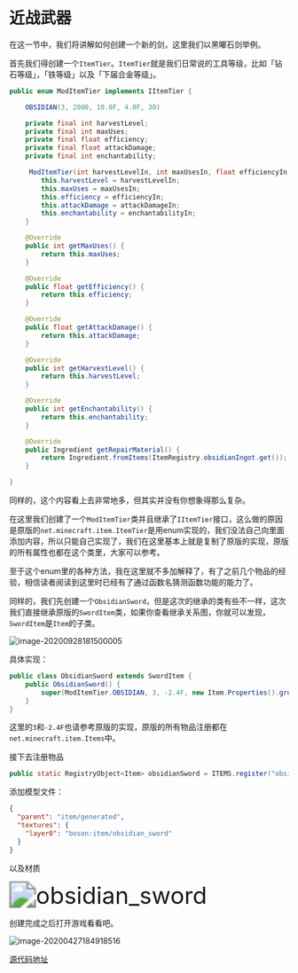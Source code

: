 # 近战武器

在这一节中，我们将讲解如何创建一个新的剑，这里我们以黑曜石剑举例。

首先我们得创建一个`ItemTier`。`ItemTier`就是我们日常说的工具等级，比如「钻石等级」，「铁等级」以及「下届合金等级」。

```java
public enum ModItemTier implements IItemTier {

    OBSIDIAN(3, 2000, 10.0F, 4.0F, 30)

    private final int harvestLevel;
    private final int maxUses;
    private final float efficiency;
    private final float attackDamage;
    private final int enchantability;

     ModItemTier(int harvestLevelIn, int maxUsesIn, float efficiencyIn, float attackDamageIn, int enchantabilityIn, Supplier<Ingredient> repairMaterialIn) {
        this.harvestLevel = harvestLevelIn;
        this.maxUses = maxUsesIn;
        this.efficiency = efficiencyIn;
        this.attackDamage = attackDamageIn;
        this.enchantability = enchantabilityIn;
    }

    @Override
    public int getMaxUses() {
        return this.maxUses;
    }

    @Override
    public float getEfficiency() {
        return this.efficiency;
    }

    @Override
    public float getAttackDamage() {
        return this.attackDamage;
    }

    @Override
    public int getHarvestLevel() {
        return this.harvestLevel;
    }

    @Override
    public int getEnchantability() {
        return this.enchantability;
    }

    @Override
    public Ingredient getRepairMaterial() {
        return Ingredient.fromItems(ItemRegistry.obsidianIngot.get());
    }

}
```



同样的，这个内容看上去非常地多，但其实并没有你想象得那么复杂。

在这里我们创建了一个`ModItemTier`类并且继承了`IItemTier`接口，这么做的原因是原版的`net.minecraft.item.ItemTier`是用enum实现的，我们没法自己向里面添加内容，所以只能自己实现了，我们在这里基本上就是复制了原版的实现，原版的所有属性也都在这个类里，大家可以参考。

至于这个enum里的各种方法，我在这里就不多加解释了，有了之前几个物品的经验，相信读者阅读到这里时已经有了通过函数名猜测函数功能的能力了。

同样的，我们先创建一个`ObsidianSword`，但是这次的继承的类有些不一样，这次我们直接继承原版的`SwordItem`类，如果你查看继承关系图，你就可以发现，`SwordItem`是`Item`的子类。

![image-20200928181500005](meleeweapons.assets/image-20200928181500005.png)

具体实现：

```java
public class ObsidianSword extends SwordItem {
    public ObsidianSword() {
        super(ModItemTier.OBSIDIAN, 3, -2.4F, new Item.Properties().group(ItemGroup.COMBAT));
    }
}
```

这里的`3`和`-2.4F`也请参考原版的实现，原版的所有物品注册都在`net.minecraft.item.Items`中。

接下去注册物品

```java
public static RegistryObject<Item> obsidianSword = ITEMS.register("obsidian_sword", ObsidianSword::new);
```

添加模型文件：

```json
{
  "parent": "item/generated",
  "textures": {
    "layer0": "boson:item/obsidian_sword"
  }
}
```

以及材质

<img src="meleeweapons.assets/obsidian_sword.png" alt="obsidian_sword" style="zoom:300%;" />

创建完成之后打开游戏看看吧。

![image-20200427184918516](meleeweapons.assets/image-20200427184918516.png)

[源代码地址](https://github.com/FledgeXu/BosonSourceCode/tree/master/src/main/java/com/tutorial/boson/melee_weapons)

